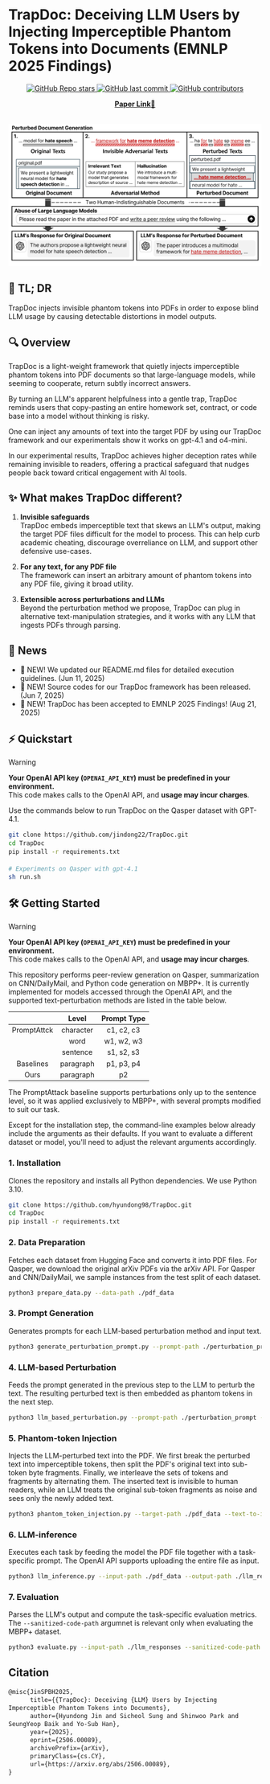 # TrapDoc: Deceiving LLM Users by Injecting Imperceptible Phantom Tokens into Documents (EMNLP 2025 Findings)

<p align="center">
  <a href="https://github.com/jindong22/TrapDoc/stargazers">
    <img src="https://img.shields.io/github/stars/jindong22/TrapDoc?style=social" alt="GitHub Repo stars">
  </a>
  <a href="https://github.com/jindong22/TrapDoc/commits/main">
    <img src="https://img.shields.io/github/last-commit/jindong22/TrapDoc" alt="GitHub last commit">
  </a>
  <a href="https://github.com/jindong22/TrapDoc/graphs/contributors">
    <img src="https://img.shields.io/github/contributors/jindong22/TrapDoc?color=orange" alt="GitHub contributors">
  </a>
  <!-- <a href="https://scholar.google.com/scholar?cites=18173623905101211439">
    <img src="https://img.shields.io/badge/dynamic/json?url=https://api.semanticscholar.org/graph/v1/paper/d13403a1fa09061cbf26a59eac310642b30e3440?fields=citationCount&query=$.citationCount&label=citations" alt="Citation">
  </a> -->
</p>

<div align="center">
    <a href="https://arxiv.org/abs/2506.00089"><b>Paper Link</b>📖</a>
</div><br>

![Main Image](./figures/main.png)

## 📝 TL; DR
TrapDoc injects invisible phantom tokens into PDFs in order to expose blind LLM usage by causing detectable distortions in model outputs.

## 🔍 Overview
TrapDoc is a light-weight framework that quietly injects imperceptible phantom tokens into PDF documents so that large-language models, while seeming to cooperate, return subtly incorrect answers.

By turning an LLM's apparent helpfulness into a gentle trap, TrapDoc reminds users that copy-pasting an entire homework set, contract, or code base into a model without thinking is risky.

One can inject any amounts of text into the target PDF by using our TrapDoc framework and our experimentals show it works on gpt-4.1 and o4-mini. 

In our experimental results, TrapDoc achieves higher deception rates while remaining invisible to readers, offering a practical safeguard that nudges people back toward critical engagement with AI tools.

## ✨ What makes TrapDoc different?
1. **Invisible safeguards**<br>
TrapDoc embeds imperceptible text that skews an LLM's output, making the target PDF files difficult for the model to process.
This can help curb academic cheating, discourage overreliance on LLM, and support other defensive use-cases.

2. **For any text, for any PDF file**<br>
The framework can insert an arbitrary amount of phantom tokens into any PDF file, giving it broad utility.

3. **Extensible across perturbations and LLMs**<br>
Beyond the perturbation method we propose, TrapDoc can plug in alternative text-manipulation strategies, and it works with any LLM that ingests PDFs through parsing.

## 📰 News
* 📣 NEW! We updated our README.md files for detailed execution guidelines. (Jun 11, 2025)
* 📣 NEW! Source codes for our TrapDoc framework has been released. (Jun 7, 2025)
* 📣 NEW! TrapDoc has been accepted to EMNLP 2025 Findings! (Aug 21, 2025)

## ⚡ Quickstart
> [!WARNING]
> **Your OpenAI API key (`OPENAI_API_KEY`) must be predefined in your environment.**  
> This code makes calls to the OpenAI API, and **usage may incur charges**.

Use the commands below to run TrapDoc on the Qasper dataset with GPT-4.1.

```bash
git clone https://github.com/jindong22/TrapDoc.git
cd TrapDoc
pip install -r requirements.txt

# Experiments on Qasper with gpt-4.1
sh run.sh
```

## 🛠️ Getting Started
> [!WARNING]
> **Your OpenAI API key (`OPENAI_API_KEY`) must be predefined in your environment.**  
> This code makes calls to the OpenAI API, and **usage may incur charges**.

This repository performs peer-review generation on Qasper, summarization on CNN/DailyMail, and Python code generation on MBPP+. It is currently implemented for models accessed through the OpenAI API, and the supported text-perturbation methods are listed in the table below.

|   | Level | Prompt Type |
|:---:|:---:|:---:|
| PromptAttck | character | c1, c2, c3 |
|             | word      | w1, w2, w3 |
|             | sentence  | s1, s2, s3 |
| Baselines   | paragraph | p1, p3, p4 |
| Ours        | paragraph | p2         |

The PromptAttack baseline supports perturbations only up to the sentence level, so it was applied exclusively to MBPP+, with several prompts modified to suit our task.

Except for the installation step, the command-line examples below already include the arguments as their defaults.
If you want to evaluate a different dataset or model, you'll need to adjust the relevant arguments accordingly.

### 1. Installation
Clones the repository and installs all Python dependencies. We use Python 3.10.
```bash
git clone https://github.com/hyundong98/TrapDoc.git
cd TrapDoc
pip install -r requirements.txt
```

### 2. Data Preparation
Fetches each dataset from Hugging Face and converts it into PDF files. For Qasper, we download the original arXiv PDFs via the arXiv API. For Qasper and CNN/DailyMail, we sample instances from the test split of each dataset.
```bash
python3 prepare_data.py --data-path ./pdf_data
```

### 3. Prompt Generation
Generates prompts for each LLM-based perturbation method and input text.
```bash
python3 generate_perturbation_prompt.py --prompt-path ./perturbation_prompt --dataset qasper
```

### 4. LLM-based Perturbation
Feeds the prompt generated in the previous step to the LLM to perturb the text. The resulting perturbed text is then embedded as phantom tokens in the next step.
```bash
python3 llm_based_perturbation.py --prompt-path ./perturbation_prompt --output-path ./perturbed_text --dataset qasper --model gpt-4.1
```

### 5. Phantom-token Injection
Injects the LLM-perturbed text into the PDF. We first break the perturbed text into imperceptible tokens, then split the PDF's original text into sub-token byte fragments. Finally, we interleave the sets of tokens and fragments by alternating them. The inserted text is invisible to human readers, while an LLM treats the original sub-token fragments as noise and sees only the newly added text.

```bash
python3 phantom_token_injection.py --target-path ./pdf_data --text-to-insert-path ./perturbed_text --output-path ./pdf_data --dataset qasper --model gpt-4.1 --font-size 0.1 --split-length 2
```

### 6. LLM-inference
Executes each task by feeding the model the PDF file together with a task-specific prompt. The OpenAI API supports uploading the entire file as input.

```bash
python3 llm_inference.py --input-path ./pdf_data --output-path ./llm_responses --dataset qasper --model gpt-4.1
```

### 7. Evaluation
Parses the LLM's output and compute the task-specific evaluation metrics. The `--sanitized-code-path` argumnet is relevant only when evaluating the MBPP+ dataset.

```bash
python3 evaluate.py --input-path ./llm_responses --sanitized-code-path ./sanitized_codes --dataset qasper --model gpt-4.1
```

## Citation

```
@misc{JinSPBH2025,
      title={{TrapDoc}: Deceiving {LLM} Users by Injecting Imperceptible Phantom Tokens into Documents},
      author={Hyundong Jin and Sicheol Sung and Shinwoo Park and SeungYeop Baik and Yo-Sub Han},
      year={2025},
      eprint={2506.00089},
      archivePrefix={arXiv},
      primaryClass={cs.CY},
      url={https://arxiv.org/abs/2506.00089},
}
```
